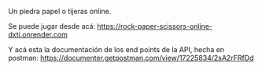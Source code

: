 
Un piedra papel o tijeras online. 

Se puede jugar desde acá: https://rock-paper-scissors-online-dxti.onrender.com



Y acá esta la documentación de los end points de la API, hecha en postman: https://documenter.getpostman.com/view/17225834/2sA2rFRfDd

